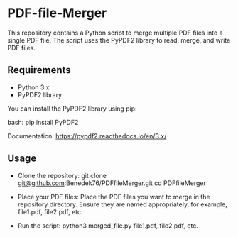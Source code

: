 # PDF-file-Merger

This repository contains a Python script to merge multiple PDF files into a single PDF file. The script uses the PyPDF2 library to read, merge, and write PDF files.

## Requirements

- Python 3.x
- PyPDF2 library

You can install the PyPDF2 library using pip:

bash:
pip install PyPDF2

Documentation:
https://pypdf2.readthedocs.io/en/3.x/

## Usage

- Clone the repository:
  git clone git@github.com:Benedek76/PDFfileMerger.git
  cd PDFfileMerger

- Place your PDF files:
  Place the PDF files you want to merge in the repository directory. Ensure they are named appropriately, for example, file1.pdf, file2.pdf, etc.

- Run the script:
  python3 merged_file.py file1.pdf, file2.pdf, etc.


